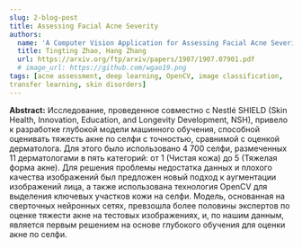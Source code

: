 ```yaml
---
slug: 2-blog-post
title: Assessing Facial Acne Severity
authors:
  name: 'A Computer Vision Application for Assessing Facial Acne Severity from Selfie Images'
  title: Tingting Zhao, Hang Zhang
  url: https://arxiv.org/ftp/arxiv/papers/1907/1907.07901.pdf
  # image_url: https://github.com/wgao19.png
tags: [acne assessment, deep learning, OpenCV, image classification,
transfer learning, skin disorders]
---
```


**Abstract:** 
Исследование, проведенное совместно с Nestlé SHIELD (Skin Health, Innovation, Education, and Longevity Development, NSH), привело к разработке глубокой модели машинного обучения, способной оценивать тяжесть акне по селфи с точностью, сравнимой с оценкой дерматолога. Для этого было использовано 4 700 селфи, размеченных 11 дерматологами в пять категорий: от 1 (Чистая кожа) до 5 (Тяжелая форма акне). Для решения проблемы недостатка данных и плохого качества изображений был предложен новый подход к аугментации изображений лица, а также использована технология OpenCV для выделения ключевых участков кожи на селфи. Модель, основанная на сверточных нейронных сетях, превзошла более половины экспертов по оценке тяжести акне на тестовых изображениях, и, по нашим данным, является первым решением на основе глубокого обучения для оценки акне по селфи.
